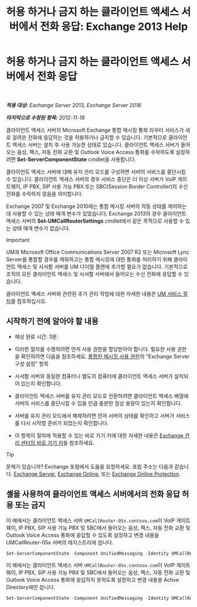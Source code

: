﻿---
title: '허용 하거나 금지 하는 클라이언트 액세스 서버에서 전화 응답: Exchange 2013 Help'
TOCTitle: 허용 하거나 금지 하는 클라이언트 액세스 서버에서 전화 응답
ms:assetid: 8287bb78-2621-4b80-a128-8f2ccd67923a
ms:mtpsurl: https://technet.microsoft.com/ko-kr/library/Bb123529(v=EXCHG.150)
ms:contentKeyID: 50556023
ms.date: 05/22/2018
mtps_version: v=EXCHG.150
ms.translationtype: MT
---

# 허용 하거나 금지 하는 클라이언트 액세스 서버에서 전화 응답

 

_**적용 대상:** Exchange Server 2013, Exchange Server 2016_

_**마지막으로 수정된 항목:** 2012-11-18_

클라이언트 액세스 서버의 Microsoft Exchange 통합 메시징 통화 라우터 서비스가 새로 걸려온 전화에 응답하는 것을 허용하거나 금지할 수 있습니다. 기본적으로 클라이언트 액세스 서버는 설치 후 사용 가능한 상태로 있습니다. 클라이언트 액세스 서버가 들어오는 음성, 팩스, 자동 전화 교환 및 Outlook Voice Access 통화를 수락하도록 설정하려면 **Set-ServerComponentState** cmdlet을 사용합니다.

클라이언트 액세스 서버에 대해 유지 관리 모드를 구성하면 서버의 서비스를 중단시킬 수 있습니다. 클라이언트 액세스 서버의 경우 서비스 중단은 더 이상 서버가 VoIP 게이트웨이, IP PBX, SIP 사용 가능 PBX 또는 SBC(Session Border Controller)의 수신 전화를 수락하지 않음을 의미합니다.

Exchange 2007 및 Exchange 2010에는 통합 메시징 서버의 작동 상태를 제어하는 데 사용할 수 있는 상태 매개 변수가 있었습니다. Exchange 2013의 경우 클라이언트 액세스 서버의 **Set-UMCallRouterSettings** cmdlet에서 같은 목적으로 사용할 수 있는 상태 매개 변수가 없습니다.


> [!IMPORTANT]
> UM과 Microsoft Office Communications Server 2007 R2 또는 Microsoft Lync Server를 통합할 경우를 제외하고는 통합 메시징에 대한 통화를 처리하기 위해 클라이언트 액세스 및 사서함 서버를 UM 다이얼 플랜에 추가할 필요가 없습니다. 기본적으로 조직의 모든 클라이언트 액세스 및 사서함 서버에서 들어오는 수신 전화에 응답할 수 있습니다.



클라이언트 액세스 서버와 관련된 추가 관리 작업에 대한 자세한 내용은 [UM 서비스 절차](um-services-procedures-exchange-2013-help.md)를 참조하십시오.

## 시작하기 전에 알아야 할 내용

  - 예상 완료 시간: 3분.

  - 이러한 절차를 수행하려면 먼저 사용 권한을 할당받아야 합니다. 필요한 사용 권한을 확인하려면 다음을 참조하세요. [통합된 메시징 사용 권한](unified-messaging-permissions-exchange-2013-help.md)의 "Exchange Server 구성 설정" 항목

  - 사서함 서버와 동일한 컴퓨터나 별도의 컴퓨터에 클라이언트 액세스 서버가 설치되어 있는지 확인합니다.

  - 클라이언트 액세스 서버를 유지 관리 모드로 전환하려면 클라이언트 액세스 배열에 서버의 서비스를 중단시킬 수 있을 만큼 충분한 정상 용량이 있는지 확인합니다.

  - 서버를 유지 관리 모드에서 해제하려면 먼저 서버의 상태를 확인하고 서버가 서비스를 다시 시작할 준비가 되었는지 확인합니다.

  - 이 항목의 절차에 적용할 수 있는 바로 가기 키에 대한 자세한 내용은 [Exchange 관리 센터의 바로 가기 키](keyboard-shortcuts-in-the-exchange-admin-center-exchange-online-protection-help.md)을 참조하세요.


> [!TIP]
> 문제가 있습니까? Exchange 포럼에서 도움을 요청하세요. 포럼 주소는 다음과 같습니다. <A href="https://go.microsoft.com/fwlink/p/?linkid=60612">Exchange Server</A>, <A href="https://go.microsoft.com/fwlink/p/?linkid=267542">Exchange Online</A>, 또는 <A href="https://go.microsoft.com/fwlink/p/?linkid=285351">Exchange Online Protection</A>.



## 셸을 사용하여 클라이언트 액세스 서버에서의 전화 응답 허용 또는 금지

이 예에서는 클라이언트 액세스 서버 `UMCallRouter-05x.contoso.com`이 VoIP 게이트웨이, IP PBX, SIP 사용 가능 PBX 및 SBC에서 들어오는 음성, 팩스, 자동 전화 교환 및 Outlook Voice Access 통화에 응답할 수 있도록 설정하고 변경 내용을 UMCallRouter-05x 서버의 레지스트리에 씁니다.

```powershell
Set-ServerComponentState -Component UnifiedMessaging -Identity UMCallRouter-05x.contoso.com -Requester Maintenance -State Active -LocalOnly
```

이 예에서는 클라이언트 액세스 서버 `UMCallRouter-05x.contoso.com`이 VoIP 게이트웨이, IP PBX, SIP 사용 가능 PBX 및 SBC에서 들어오는 음성, 팩스, 자동 전화 교환 및 Outlook Voice Access 통화에 응답하지 못하도록 설정하고 변경 내용을 Active Directory에만 씁니다.

```powershell
Set-ServerComponentState -Component UnifiedMessaging -Identity UMCallRouter-05x.contoso.com -Requester Maintenance -State Inactive -RemoteOnly
```

